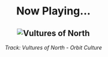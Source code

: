 <div align="center"> 
<h1>Now Playing...</h1>

![Vultures of North](https://i.scdn.co/image/ab67616d00001e025b35f3a6e240442606302917)
--
_<p>Track: Vultures of North - Orbit Culture </p>_
</div>
